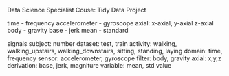 Data Science Specialist Couse: Tidy Data Project

time - frequency
accelerometer - gyroscope
axial: x-axial, y-axial z-axial
body - gravity
base - jerk
mean - standard

signals
  subject:    number
  dataset:    test, train
  activity:   walking, walking_upstairs, walking_downstairs, sitting, standing, laying
  domain:     time, frequency
  sensor:     accelerometer, gyroscope
  filter:     body, gravity
  axial:      x,y,z
  derivation: base, jerk, magniture
  variable:   mean, std
  value
